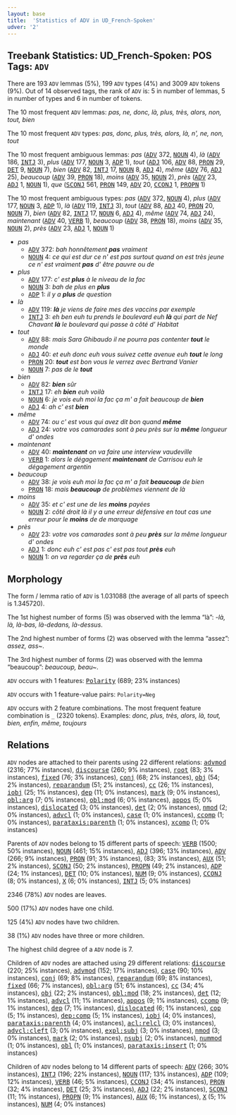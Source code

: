 ```yaml
---
layout: base
title:  'Statistics of ADV in UD_French-Spoken'
udver: '2'
---
```


## Treebank Statistics: UD_French-Spoken: POS Tags: `ADV`

There are 193 `ADV` lemmas (5%), 199 `ADV` types (4%) and 3009 `ADV` tokens (9%).
Out of 14 observed tags, the rank of `ADV` is: 5 in number of lemmas, 5 in number of types and 6 in number of tokens.

The 10 most frequent `ADV` lemmas: <em>pas, ne, donc, là, plus, très, alors, non, tout, bien</em>

The 10 most frequent `ADV` types:  <em>pas, donc, plus, très, alors, là, n', ne, non, tout</em>

The 10 most frequent ambiguous lemmas: <em>pas</em> (<tt><a href="fr_spoken-pos-ADV.html">ADV</a></tt> 372, <tt><a href="fr_spoken-pos-NOUN.html">NOUN</a></tt> 4), <em>là</em> (<tt><a href="fr_spoken-pos-ADV.html">ADV</a></tt> 186, <tt><a href="fr_spoken-pos-INTJ.html">INTJ</a></tt> 3), <em>plus</em> (<tt><a href="fr_spoken-pos-ADV.html">ADV</a></tt> 177, <tt><a href="fr_spoken-pos-NOUN.html">NOUN</a></tt> 3, <tt><a href="fr_spoken-pos-ADP.html">ADP</a></tt> 1), <em>tout</em> (<tt><a href="fr_spoken-pos-ADJ.html">ADJ</a></tt> 106, <tt><a href="fr_spoken-pos-ADV.html">ADV</a></tt> 88, <tt><a href="fr_spoken-pos-PRON.html">PRON</a></tt> 29, <tt><a href="fr_spoken-pos-DET.html">DET</a></tt> 9, <tt><a href="fr_spoken-pos-NOUN.html">NOUN</a></tt> 7), <em>bien</em> (<tt><a href="fr_spoken-pos-ADV.html">ADV</a></tt> 82, <tt><a href="fr_spoken-pos-INTJ.html">INTJ</a></tt> 17, <tt><a href="fr_spoken-pos-NOUN.html">NOUN</a></tt> 8, <tt><a href="fr_spoken-pos-ADJ.html">ADJ</a></tt> 4), <em>même</em> (<tt><a href="fr_spoken-pos-ADV.html">ADV</a></tt> 76, <tt><a href="fr_spoken-pos-ADJ.html">ADJ</a></tt> 25), <em>beaucoup</em> (<tt><a href="fr_spoken-pos-ADV.html">ADV</a></tt> 39, <tt><a href="fr_spoken-pos-PRON.html">PRON</a></tt> 18), <em>moins</em> (<tt><a href="fr_spoken-pos-ADV.html">ADV</a></tt> 35, <tt><a href="fr_spoken-pos-NOUN.html">NOUN</a></tt> 2), <em>près</em> (<tt><a href="fr_spoken-pos-ADV.html">ADV</a></tt> 23, <tt><a href="fr_spoken-pos-ADJ.html">ADJ</a></tt> 1, <tt><a href="fr_spoken-pos-NOUN.html">NOUN</a></tt> 1), <em>que</em> (<tt><a href="fr_spoken-pos-SCONJ.html">SCONJ</a></tt> 561, <tt><a href="fr_spoken-pos-PRON.html">PRON</a></tt> 149, <tt><a href="fr_spoken-pos-ADV.html">ADV</a></tt> 20, <tt><a href="fr_spoken-pos-CCONJ.html">CCONJ</a></tt> 1, <tt><a href="fr_spoken-pos-PROPN.html">PROPN</a></tt> 1)

The 10 most frequent ambiguous types:  <em>pas</em> (<tt><a href="fr_spoken-pos-ADV.html">ADV</a></tt> 372, <tt><a href="fr_spoken-pos-NOUN.html">NOUN</a></tt> 4), <em>plus</em> (<tt><a href="fr_spoken-pos-ADV.html">ADV</a></tt> 177, <tt><a href="fr_spoken-pos-NOUN.html">NOUN</a></tt> 3, <tt><a href="fr_spoken-pos-ADP.html">ADP</a></tt> 1), <em>là</em> (<tt><a href="fr_spoken-pos-ADV.html">ADV</a></tt> 119, <tt><a href="fr_spoken-pos-INTJ.html">INTJ</a></tt> 3), <em>tout</em> (<tt><a href="fr_spoken-pos-ADV.html">ADV</a></tt> 88, <tt><a href="fr_spoken-pos-ADJ.html">ADJ</a></tt> 40, <tt><a href="fr_spoken-pos-PRON.html">PRON</a></tt> 20, <tt><a href="fr_spoken-pos-NOUN.html">NOUN</a></tt> 7), <em>bien</em> (<tt><a href="fr_spoken-pos-ADV.html">ADV</a></tt> 82, <tt><a href="fr_spoken-pos-INTJ.html">INTJ</a></tt> 17, <tt><a href="fr_spoken-pos-NOUN.html">NOUN</a></tt> 6, <tt><a href="fr_spoken-pos-ADJ.html">ADJ</a></tt> 4), <em>même</em> (<tt><a href="fr_spoken-pos-ADV.html">ADV</a></tt> 74, <tt><a href="fr_spoken-pos-ADJ.html">ADJ</a></tt> 24), <em>maintenant</em> (<tt><a href="fr_spoken-pos-ADV.html">ADV</a></tt> 40, <tt><a href="fr_spoken-pos-VERB.html">VERB</a></tt> 1), <em>beaucoup</em> (<tt><a href="fr_spoken-pos-ADV.html">ADV</a></tt> 38, <tt><a href="fr_spoken-pos-PRON.html">PRON</a></tt> 18), <em>moins</em> (<tt><a href="fr_spoken-pos-ADV.html">ADV</a></tt> 35, <tt><a href="fr_spoken-pos-NOUN.html">NOUN</a></tt> 2), <em>près</em> (<tt><a href="fr_spoken-pos-ADV.html">ADV</a></tt> 23, <tt><a href="fr_spoken-pos-ADJ.html">ADJ</a></tt> 1, <tt><a href="fr_spoken-pos-NOUN.html">NOUN</a></tt> 1)


* <em>pas</em>
  * <tt><a href="fr_spoken-pos-ADV.html">ADV</a></tt> 372: <em>bah honnêtement <b>pas</b> vraiment</em>
  * <tt><a href="fr_spoken-pos-NOUN.html">NOUN</a></tt> 4: <em>ce qui est dur ce n' est pas surtout quand on est très jeune ce n' est vraiment <b>pas</b> d' être pauvre ou de</em>
* <em>plus</em>
  * <tt><a href="fr_spoken-pos-ADV.html">ADV</a></tt> 177: <em>c' est <b>plus</b> à le niveau de la fac</em>
  * <tt><a href="fr_spoken-pos-NOUN.html">NOUN</a></tt> 3: <em>bah de plus en <b>plus</b></em>
  * <tt><a href="fr_spoken-pos-ADP.html">ADP</a></tt> 1: <em>il y a <b>plus</b> de question</em>
* <em>là</em>
  * <tt><a href="fr_spoken-pos-ADV.html">ADV</a></tt> 119: <em><b>là</b> je viens de faire mes des vaccins par exemple</em>
  * <tt><a href="fr_spoken-pos-INTJ.html">INTJ</a></tt> 3: <em>eh ben euh tu prends le boulevard euh <b>là</b> qui part de Nef Chavant <b>là</b> le boulevard qui passe à côté d' Habitat</em>
* <em>tout</em>
  * <tt><a href="fr_spoken-pos-ADV.html">ADV</a></tt> 88: <em>mais Sara Ghibaudo il ne pourra pas contenter <b>tout</b> le monde</em>
  * <tt><a href="fr_spoken-pos-ADJ.html">ADJ</a></tt> 40: <em>et euh donc euh vous suivez cette avenue euh <b>tout</b> le long</em>
  * <tt><a href="fr_spoken-pos-PRON.html">PRON</a></tt> 20: <em><b>tout</b> est bon vous le verrez avec Bertrand Vanier</em>
  * <tt><a href="fr_spoken-pos-NOUN.html">NOUN</a></tt> 7: <em>pas de le <b>tout</b></em>
* <em>bien</em>
  * <tt><a href="fr_spoken-pos-ADV.html">ADV</a></tt> 82: <em><b>bien</b> sûr</em>
  * <tt><a href="fr_spoken-pos-INTJ.html">INTJ</a></tt> 17: <em>eh <b>bien</b> euh voilà</em>
  * <tt><a href="fr_spoken-pos-NOUN.html">NOUN</a></tt> 6: <em>je vois euh moi la fac ça m' a fait beaucoup de <b>bien</b></em>
  * <tt><a href="fr_spoken-pos-ADJ.html">ADJ</a></tt> 4: <em>ah c' est <b>bien</b></em>
* <em>même</em>
  * <tt><a href="fr_spoken-pos-ADV.html">ADV</a></tt> 74: <em>ou c' est vous qui avez dit bon quand <b>même</b></em>
  * <tt><a href="fr_spoken-pos-ADJ.html">ADJ</a></tt> 24: <em>votre vos camarades sont à peu près sur la <b>même</b> longueur d' ondes</em>
* <em>maintenant</em>
  * <tt><a href="fr_spoken-pos-ADV.html">ADV</a></tt> 40: <em><b>maintenant</b> on va faire une interview vaudeville</em>
  * <tt><a href="fr_spoken-pos-VERB.html">VERB</a></tt> 1: <em>alors le dégagement <b>maintenant</b> de Carrisou euh le dégagement argentin</em>
* <em>beaucoup</em>
  * <tt><a href="fr_spoken-pos-ADV.html">ADV</a></tt> 38: <em>je vois euh moi la fac ça m' a fait <b>beaucoup</b> de bien</em>
  * <tt><a href="fr_spoken-pos-PRON.html">PRON</a></tt> 18: <em>mais <b>beaucoup</b> de problèmes viennent de là</em>
* <em>moins</em>
  * <tt><a href="fr_spoken-pos-ADV.html">ADV</a></tt> 35: <em>et c' est une de les <b>moins</b> payées</em>
  * <tt><a href="fr_spoken-pos-NOUN.html">NOUN</a></tt> 2: <em>côté droit là il y a une erreur défensive en tout cas une erreur pour le <b>moins</b> de de marquage</em>
* <em>près</em>
  * <tt><a href="fr_spoken-pos-ADV.html">ADV</a></tt> 23: <em>votre vos camarades sont à peu <b>près</b> sur la même longueur d' ondes</em>
  * <tt><a href="fr_spoken-pos-ADJ.html">ADJ</a></tt> 1: <em>donc euh c' est pas c' est pas tout <b>près</b> euh</em>
  * <tt><a href="fr_spoken-pos-NOUN.html">NOUN</a></tt> 1: <em>on va regarder ça de <b>près</b> euh</em>

## Morphology

The form / lemma ratio of `ADV` is 1.031088 (the average of all parts of speech is 1.345720).

The 1st highest number of forms (5) was observed with the lemma “là”: <em>-là, là, là-bas, là-dedans, là-dessus</em>.

The 2nd highest number of forms (2) was observed with the lemma “assez”: <em>assez, ass~</em>.

The 3rd highest number of forms (2) was observed with the lemma “beaucoup”: <em>beaucoup, beau~</em>.

`ADV` occurs with 1 features: <tt><a href="fr_spoken-feat-Polarity.html">Polarity</a></tt> (689; 23% instances)

`ADV` occurs with 1 feature-value pairs: `Polarity=Neg`

`ADV` occurs with 2 feature combinations.
The most frequent feature combination is `_` (2320 tokens).
Examples: <em>donc, plus, très, alors, là, tout, bien, enfin, même, toujours</em>


## Relations

`ADV` nodes are attached to their parents using 22 different relations: <tt><a href="fr_spoken-dep-advmod.html">advmod</a></tt> (2316; 77% instances), <tt><a href="fr_spoken-dep-discourse.html">discourse</a></tt> (260; 9% instances), <tt><a href="fr_spoken-dep-root.html">root</a></tt> (83; 3% instances), <tt><a href="fr_spoken-dep-fixed.html">fixed</a></tt> (76; 3% instances), <tt><a href="fr_spoken-dep-conj.html">conj</a></tt> (68; 2% instances), <tt><a href="fr_spoken-dep-obj.html">obj</a></tt> (54; 2% instances), <tt><a href="fr_spoken-dep-reparandum.html">reparandum</a></tt> (51; 2% instances), <tt><a href="fr_spoken-dep-cc.html">cc</a></tt> (26; 1% instances), <tt><a href="fr_spoken-dep-iobj.html">iobj</a></tt> (25; 1% instances), <tt><a href="fr_spoken-dep-dep.html">dep</a></tt> (11; 0% instances), <tt><a href="fr_spoken-dep-mark.html">mark</a></tt> (9; 0% instances), <tt><a href="fr_spoken-dep-obl-arg.html">obl:arg</a></tt> (7; 0% instances), <tt><a href="fr_spoken-dep-obl-mod.html">obl:mod</a></tt> (6; 0% instances), <tt><a href="fr_spoken-dep-appos.html">appos</a></tt> (5; 0% instances), <tt><a href="fr_spoken-dep-dislocated.html">dislocated</a></tt> (3; 0% instances), <tt><a href="fr_spoken-dep-det.html">det</a></tt> (2; 0% instances), <tt><a href="fr_spoken-dep-nmod.html">nmod</a></tt> (2; 0% instances), <tt><a href="fr_spoken-dep-advcl.html">advcl</a></tt> (1; 0% instances), <tt><a href="fr_spoken-dep-case.html">case</a></tt> (1; 0% instances), <tt><a href="fr_spoken-dep-ccomp.html">ccomp</a></tt> (1; 0% instances), <tt><a href="fr_spoken-dep-parataxis-parenth.html">parataxis:parenth</a></tt> (1; 0% instances), <tt><a href="fr_spoken-dep-xcomp.html">xcomp</a></tt> (1; 0% instances)

Parents of `ADV` nodes belong to 15 different parts of speech: <tt><a href="fr_spoken-pos-VERB.html">VERB</a></tt> (1500; 50% instances), <tt><a href="fr_spoken-pos-NOUN.html">NOUN</a></tt> (461; 15% instances), <tt><a href="fr_spoken-pos-ADJ.html">ADJ</a></tt> (396; 13% instances), <tt><a href="fr_spoken-pos-ADV.html">ADV</a></tt> (266; 9% instances), <tt><a href="fr_spoken-pos-PRON.html">PRON</a></tt> (91; 3% instances),  (83; 3% instances), <tt><a href="fr_spoken-pos-AUX.html">AUX</a></tt> (51; 2% instances), <tt><a href="fr_spoken-pos-SCONJ.html">SCONJ</a></tt> (50; 2% instances), <tt><a href="fr_spoken-pos-PROPN.html">PROPN</a></tt> (49; 2% instances), <tt><a href="fr_spoken-pos-ADP.html">ADP</a></tt> (24; 1% instances), <tt><a href="fr_spoken-pos-DET.html">DET</a></tt> (10; 0% instances), <tt><a href="fr_spoken-pos-NUM.html">NUM</a></tt> (9; 0% instances), <tt><a href="fr_spoken-pos-CCONJ.html">CCONJ</a></tt> (8; 0% instances), <tt><a href="fr_spoken-pos-X.html">X</a></tt> (6; 0% instances), <tt><a href="fr_spoken-pos-INTJ.html">INTJ</a></tt> (5; 0% instances)

2346 (78%) `ADV` nodes are leaves.

500 (17%) `ADV` nodes have one child.

125 (4%) `ADV` nodes have two children.

38 (1%) `ADV` nodes have three or more children.

The highest child degree of a `ADV` node is 7.

Children of `ADV` nodes are attached using 29 different relations: <tt><a href="fr_spoken-dep-discourse.html">discourse</a></tt> (220; 25% instances), <tt><a href="fr_spoken-dep-advmod.html">advmod</a></tt> (152; 17% instances), <tt><a href="fr_spoken-dep-case.html">case</a></tt> (90; 10% instances), <tt><a href="fr_spoken-dep-conj.html">conj</a></tt> (69; 8% instances), <tt><a href="fr_spoken-dep-reparandum.html">reparandum</a></tt> (69; 8% instances), <tt><a href="fr_spoken-dep-fixed.html">fixed</a></tt> (66; 7% instances), <tt><a href="fr_spoken-dep-obl-arg.html">obl:arg</a></tt> (51; 6% instances), <tt><a href="fr_spoken-dep-cc.html">cc</a></tt> (34; 4% instances), <tt><a href="fr_spoken-dep-obj.html">obj</a></tt> (22; 2% instances), <tt><a href="fr_spoken-dep-obl-mod.html">obl:mod</a></tt> (18; 2% instances), <tt><a href="fr_spoken-dep-det.html">det</a></tt> (12; 1% instances), <tt><a href="fr_spoken-dep-advcl.html">advcl</a></tt> (11; 1% instances), <tt><a href="fr_spoken-dep-appos.html">appos</a></tt> (9; 1% instances), <tt><a href="fr_spoken-dep-ccomp.html">ccomp</a></tt> (9; 1% instances), <tt><a href="fr_spoken-dep-dep.html">dep</a></tt> (7; 1% instances), <tt><a href="fr_spoken-dep-dislocated.html">dislocated</a></tt> (6; 1% instances), <tt><a href="fr_spoken-dep-cop.html">cop</a></tt> (5; 1% instances), <tt><a href="fr_spoken-dep-dep-comp.html">dep:comp</a></tt> (5; 1% instances), <tt><a href="fr_spoken-dep-iobj.html">iobj</a></tt> (4; 0% instances), <tt><a href="fr_spoken-dep-parataxis-parenth.html">parataxis:parenth</a></tt> (4; 0% instances), <tt><a href="fr_spoken-dep-acl-relcl.html">acl:relcl</a></tt> (3; 0% instances), <tt><a href="fr_spoken-dep-advcl-cleft.html">advcl:cleft</a></tt> (3; 0% instances), <tt><a href="fr_spoken-dep-expl-subj.html">expl:subj</a></tt> (3; 0% instances), <tt><a href="fr_spoken-dep-nmod.html">nmod</a></tt> (3; 0% instances), <tt><a href="fr_spoken-dep-mark.html">mark</a></tt> (2; 0% instances), <tt><a href="fr_spoken-dep-nsubj.html">nsubj</a></tt> (2; 0% instances), <tt><a href="fr_spoken-dep-nummod.html">nummod</a></tt> (1; 0% instances), <tt><a href="fr_spoken-dep-obl.html">obl</a></tt> (1; 0% instances), <tt><a href="fr_spoken-dep-parataxis-insert.html">parataxis:insert</a></tt> (1; 0% instances)

Children of `ADV` nodes belong to 14 different parts of speech: <tt><a href="fr_spoken-pos-ADV.html">ADV</a></tt> (266; 30% instances), <tt><a href="fr_spoken-pos-INTJ.html">INTJ</a></tt> (196; 22% instances), <tt><a href="fr_spoken-pos-NOUN.html">NOUN</a></tt> (117; 13% instances), <tt><a href="fr_spoken-pos-ADP.html">ADP</a></tt> (109; 12% instances), <tt><a href="fr_spoken-pos-VERB.html">VERB</a></tt> (46; 5% instances), <tt><a href="fr_spoken-pos-CCONJ.html">CCONJ</a></tt> (34; 4% instances), <tt><a href="fr_spoken-pos-PRON.html">PRON</a></tt> (32; 4% instances), <tt><a href="fr_spoken-pos-DET.html">DET</a></tt> (25; 3% instances), <tt><a href="fr_spoken-pos-ADJ.html">ADJ</a></tt> (22; 2% instances), <tt><a href="fr_spoken-pos-SCONJ.html">SCONJ</a></tt> (11; 1% instances), <tt><a href="fr_spoken-pos-PROPN.html">PROPN</a></tt> (9; 1% instances), <tt><a href="fr_spoken-pos-AUX.html">AUX</a></tt> (6; 1% instances), <tt><a href="fr_spoken-pos-X.html">X</a></tt> (5; 1% instances), <tt><a href="fr_spoken-pos-NUM.html">NUM</a></tt> (4; 0% instances)

